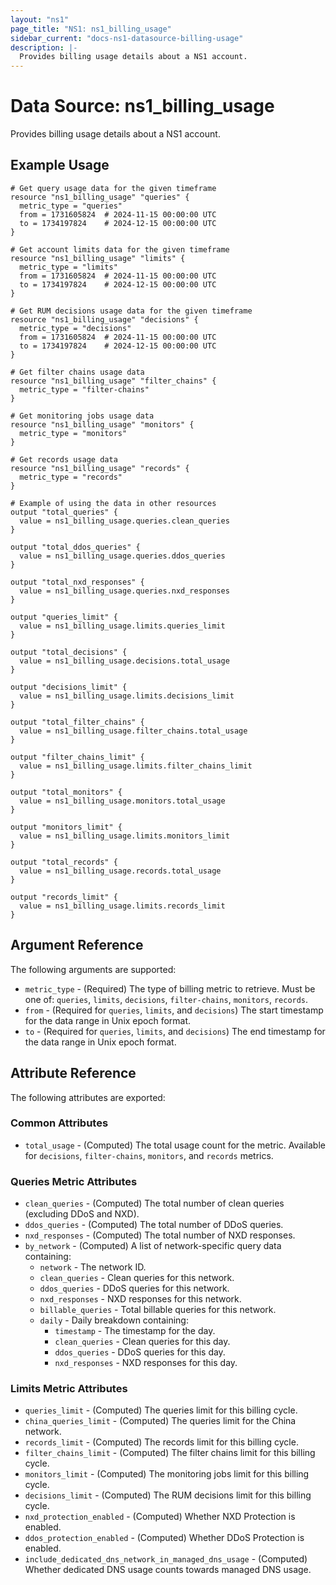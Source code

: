 ```yaml
---
layout: "ns1"
page_title: "NS1: ns1_billing_usage"
sidebar_current: "docs-ns1-datasource-billing-usage"
description: |-
  Provides billing usage details about a NS1 account.
---
```


# Data Source: ns1_billing_usage

Provides billing usage details about a NS1 account.

## Example Usage

```hcl
# Get query usage data for the given timeframe
resource "ns1_billing_usage" "queries" {
  metric_type = "queries"
  from = 1731605824  # 2024-11-15 00:00:00 UTC
  to = 1734197824    # 2024-12-15 00:00:00 UTC
}

# Get account limits data for the given timeframe
resource "ns1_billing_usage" "limits" {
  metric_type = "limits"
  from = 1731605824  # 2024-11-15 00:00:00 UTC
  to = 1734197824    # 2024-12-15 00:00:00 UTC
}

# Get RUM decisions usage data for the given timeframe
resource "ns1_billing_usage" "decisions" {
  metric_type = "decisions"
  from = 1731605824  # 2024-11-15 00:00:00 UTC
  to = 1734197824    # 2024-12-15 00:00:00 UTC
}

# Get filter chains usage data
resource "ns1_billing_usage" "filter_chains" {
  metric_type = "filter-chains"
}

# Get monitoring jobs usage data
resource "ns1_billing_usage" "monitors" {
  metric_type = "monitors"
}

# Get records usage data
resource "ns1_billing_usage" "records" {
  metric_type = "records"
}

# Example of using the data in other resources
output "total_queries" {
  value = ns1_billing_usage.queries.clean_queries
}

output "total_ddos_queries" {
  value = ns1_billing_usage.queries.ddos_queries
}

output "total_nxd_responses" {
  value = ns1_billing_usage.queries.nxd_responses
}

output "queries_limit" {
  value = ns1_billing_usage.limits.queries_limit
}

output "total_decisions" {
  value = ns1_billing_usage.decisions.total_usage
}

output "decisions_limit" {
  value = ns1_billing_usage.limits.decisions_limit
}

output "total_filter_chains" {
  value = ns1_billing_usage.filter_chains.total_usage
}

output "filter_chains_limit" {
  value = ns1_billing_usage.limits.filter_chains_limit
}

output "total_monitors" {
  value = ns1_billing_usage.monitors.total_usage
}

output "monitors_limit" {
  value = ns1_billing_usage.limits.monitors_limit
}

output "total_records" {
  value = ns1_billing_usage.records.total_usage
}

output "records_limit" {
  value = ns1_billing_usage.limits.records_limit
}
```

## Argument Reference

The following arguments are supported:

* `metric_type` - (Required) The type of billing metric to retrieve. Must be one of: `queries`, `limits`, `decisions`, `filter-chains`, `monitors`, `records`.
* `from` - (Required for `queries`, `limits`, and `decisions`) The start timestamp for the data range in Unix epoch format.
* `to` - (Required for `queries`, `limits`, and `decisions`) The end timestamp for the data range in Unix epoch format.

## Attribute Reference

The following attributes are exported:

### Common Attributes

* `total_usage` - (Computed) The total usage count for the metric. Available for `decisions`, `filter-chains`, `monitors`, and `records` metrics.

### Queries Metric Attributes

* `clean_queries` - (Computed) The total number of clean queries (excluding DDoS and NXD).
* `ddos_queries` - (Computed) The total number of DDoS queries.
* `nxd_responses` - (Computed) The total number of NXD responses.
* `by_network` - (Computed) A list of network-specific query data containing:
  * `network` - The network ID.
  * `clean_queries` - Clean queries for this network.
  * `ddos_queries` - DDoS queries for this network.
  * `nxd_responses` - NXD responses for this network.
  * `billable_queries` - Total billable queries for this network.
  * `daily` - Daily breakdown containing:
    * `timestamp` - The timestamp for the day.
    * `clean_queries` - Clean queries for this day.
    * `ddos_queries` - DDoS queries for this day.
    * `nxd_responses` - NXD responses for this day.

### Limits Metric Attributes

* `queries_limit` - (Computed) The queries limit for this billing cycle.
* `china_queries_limit` - (Computed) The queries limit for the China network.
* `records_limit` - (Computed) The records limit for this billing cycle.
* `filter_chains_limit` - (Computed) The filter chains limit for this billing cycle.
* `monitors_limit` - (Computed) The monitoring jobs limit for this billing cycle.
* `decisions_limit` - (Computed) The RUM decisions limit for this billing cycle.
* `nxd_protection_enabled` - (Computed) Whether NXD Protection is enabled.
* `ddos_protection_enabled` - (Computed) Whether DDoS Protection is enabled.
* `include_dedicated_dns_network_in_managed_dns_usage` - (Computed) Whether dedicated DNS usage counts towards managed DNS usage.